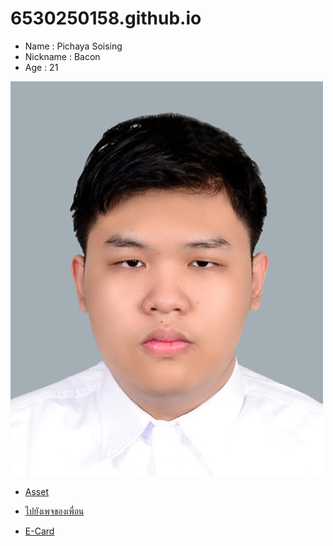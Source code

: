 # 6530250158.github.io
  - Name : Pichaya Soising
  - Nickname : Bacon
  - Age : 21

![Github streak,](Img/01.jpg)


- [Asset](asset.md)

- [ไปยังเพจของเพื่อน](https://1dev04.github.io)

- [E-Card](e_card.md)
